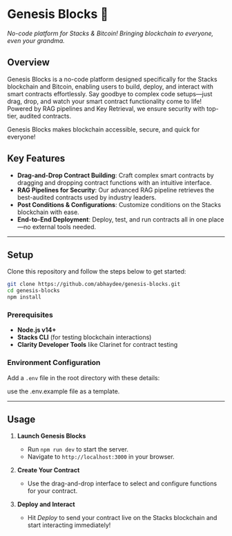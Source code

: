 
# Genesis Blocks 🚀

*No-code platform for Stacks & Bitcoin! Bringing blockchain to everyone, even your grandma.*

## Overview

Genesis Blocks is a no-code platform designed specifically for the Stacks blockchain and Bitcoin, enabling users to build, deploy, and interact with smart contracts effortlessly. Say goodbye to complex code setups—just drag, drop, and watch your smart contract functionality come to life! Powered by RAG pipelines and Key Retrieval, we ensure security with top-tier, audited contracts. 

Genesis Blocks makes blockchain accessible, secure, and quick for everyone! 

## Key Features

- **Drag-and-Drop Contract Building**: Craft complex smart contracts by dragging and dropping contract functions with an intuitive interface.
- **RAG Pipelines for Security**: Our advanced RAG pipeline retrieves the best-audited contracts used by industry leaders.
- **Post Conditions & Configurations**: Customize conditions on the Stacks blockchain with ease.
- **End-to-End Deployment**: Deploy, test, and run contracts all in one place—no external tools needed.

---

## Setup

Clone this repository and follow the steps below to get started:

```bash
git clone https://github.com/abhaydee/genesis-blocks.git
cd genesis-blocks
npm install
```

### Prerequisites

- **Node.js v14+**
- **Stacks CLI** (for testing blockchain interactions)
- **Clarity Developer Tools** like Clarinet for contract testing

### Environment Configuration

Add a `.env` file in the root directory with these details:

use the .env.example file as a template.

---



## Usage

1. **Launch Genesis Blocks**
   - Run `npm run dev` to start the server.
   - Navigate to `http://localhost:3000` in your browser.

2. **Create Your Contract**
   - Use the drag-and-drop interface to select and configure functions for your contract.

3. **Deploy and Interact**
   - Hit *Deploy* to send your contract live on the Stacks blockchain and start interacting immediately!
